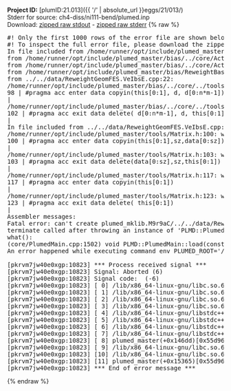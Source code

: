 **Project ID:** [plumID:21.013]({{ '/' | absolute_url }}eggs/21/013/)  
Stderr for source:  ch4-diss/ni111-bend/plumed.inp   
Download: [zipped raw stdout](plumed.inp.plumed_master.stdout.txt.zip) - [zipped raw stderr](plumed.inp.plumed_master.stderr.txt.zip) 
{% raw %}
<pre>
#! Only the first 1000 rows of the error file are shown below
#! To inspect the full error file, please download the zipped raw stderr file above
In file included from /home/runner/opt/include/plumed_master/bias/../core/../tools/Tools.h:27,
from /home/runner/opt/include/plumed_master/bias/../core/Action.h:28,
from /home/runner/opt/include/plumed_master/bias/../core/ActionWithValue.h:25,
from /home/runner/opt/include/plumed_master/bias/ReweightBase.h:25,
from ../../data/ReweightGeomFES.VeIbsE.cpp:22:
/home/runner/opt/include/plumed_master/bias/../core/../tools/Tensor.h:98: warning: ignoring ‘#pragma acc enter’ [-Wunknown-pragmas]
98 | #pragma acc enter data copyin(this[0:1], d, d[0:n*m-1])
|
/home/runner/opt/include/plumed_master/bias/../core/../tools/Tensor.h:102: warning: ignoring ‘#pragma acc exit’ [-Wunknown-pragmas]
102 | #pragma acc exit data delete( d[0:n*m-1], d, this[0:1])
|
In file included from ../../data/ReweightGeomFES.VeIbsE.cpp:24:
/home/runner/opt/include/plumed_master/tools/Matrix.h:100: warning: ignoring ‘#pragma acc enter’ [-Wunknown-pragmas]
100 | #pragma acc enter data copyin(this[0:1],sz,data[0:sz])
|
/home/runner/opt/include/plumed_master/tools/Matrix.h:103: warning: ignoring ‘#pragma acc exit’ [-Wunknown-pragmas]
103 | #pragma acc exit data delete(data[0:sz],sz,this[0:1])
|
/home/runner/opt/include/plumed_master/tools/Matrix.h:117: warning: ignoring ‘#pragma acc enter’ [-Wunknown-pragmas]
117 | #pragma acc enter data copyin(this[0:1])
|
/home/runner/opt/include/plumed_master/tools/Matrix.h:123: warning: ignoring ‘#pragma acc exit’ [-Wunknown-pragmas]
123 | #pragma acc exit data delete( this[0:1])
|
Assembler messages:
Fatal error: can't create plumed_mklib.M9r9aC/../../data/ReweightGeomFES.o: No such file or directory
terminate called after throwing an instance of 'PLMD::Plumed::ExceptionError'
what():
(core/PlumedMain.cpp:1502) void PLMD::PlumedMain::load(const std::string&)
An error happened while executing command env PLUMED_ROOT='/home/runner/opt/lib/plumed_master' PLUMED_VERSION='2.11.0-dev' PLUMED_HTMLDIR='/home/runner/opt/share/doc/plumed_master' PLUMED_INCLUDEDIR='/home/runner/opt/include' PLUMED_PROGRAM_NAME='plumed_master' PLUMED_IS_INSTALLED='yes' "/home/runner/opt/lib/plumed_master"/scripts/mklib.sh -n -o ./../../data/ReweightGeomFES.2.11.0-dev.so ../../data/ReweightGeomFES.cpp

[pkrvm7jw40e0xgp:10823] *** Process received signal ***
[pkrvm7jw40e0xgp:10823] Signal: Aborted (6)
[pkrvm7jw40e0xgp:10823] Signal code:  (-6)
[pkrvm7jw40e0xgp:10823] [ 0] /lib/x86_64-linux-gnu/libc.so.6(+0x45330)[0x7f577d845330]
[pkrvm7jw40e0xgp:10823] [ 1] /lib/x86_64-linux-gnu/libc.so.6(pthread_kill+0x11c)[0x7f577d89eb2c]
[pkrvm7jw40e0xgp:10823] [ 2] /lib/x86_64-linux-gnu/libc.so.6(gsignal+0x1e)[0x7f577d84527e]
[pkrvm7jw40e0xgp:10823] [ 3] /lib/x86_64-linux-gnu/libc.so.6(abort+0xdf)[0x7f577d8288ff]
[pkrvm7jw40e0xgp:10823] [ 4] /lib/x86_64-linux-gnu/libstdc++.so.6(+0xa5ff5)[0x7f577dca5ff5]
[pkrvm7jw40e0xgp:10823] [ 5] /lib/x86_64-linux-gnu/libstdc++.so.6(+0xbb0da)[0x7f577dcbb0da]
[pkrvm7jw40e0xgp:10823] [ 6] /lib/x86_64-linux-gnu/libstdc++.so.6(_ZSt10unexpectedv+0x0)[0x7f577dca5a55]
[pkrvm7jw40e0xgp:10823] [ 7] /lib/x86_64-linux-gnu/libstdc++.so.6(+0xa5a6f)[0x7f577dca5a6f]
[pkrvm7jw40e0xgp:10823] [ 8] plumed_master(+0x146dd)[0x55d96acd76dd]
[pkrvm7jw40e0xgp:10823] [ 9] /lib/x86_64-linux-gnu/libc.so.6(+0x2a1ca)[0x7f577d82a1ca]
[pkrvm7jw40e0xgp:10823] [10] /lib/x86_64-linux-gnu/libc.so.6(__libc_start_main+0x8b)[0x7f577d82a28b]
[pkrvm7jw40e0xgp:10823] [11] plumed_master(+0x15365)[0x55d96acd8365]
[pkrvm7jw40e0xgp:10823] *** End of error message ***
</pre>
{% endraw %}

